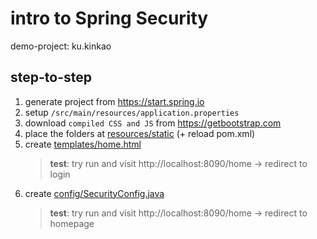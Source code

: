 # intro to Spring Security

demo-project: ku.kinkao

## step-to-step

1. generate project from https://start.spring.io
2. setup `/src/main/resources/application.properties`
3. download `compiled CSS and JS` from https://getbootstrap.com
4. place the folders at [resources/static](src/main/resources/static) (+ reload pom.xml)
5. create [templates/home.html](src/main/resources/templates/home.html)
   > **test**: try run and visit http://localhost:8090/home -> redirect to login
6. create [config/SecurityConfig.java](src/main/java/ku/kinkao/config/SecurityConfig.java)
   > **test**: try run and visit http://localhost:8090/home -> redirect to homepage
